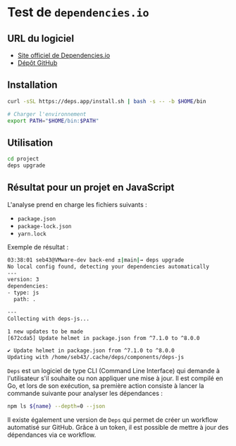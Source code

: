 # Test de `dependencies.io`

## URL du logiciel

- [Site officiel de Dependencies.io](https://www.dependencies.io/quickstart/#null)
- [Dépôt GitHub](https://github.com/dropseed/deps)

## Installation

```bash
curl -sSL https://deps.app/install.sh | bash -s -- -b $HOME/bin

# Charger l'environnement
export PATH="$HOME/bin:$PATH"
```

## Utilisation

```bash
cd project
deps upgrade
```

## Résultat pour un projet en JavaScript

L'analyse prend en charge les fichiers suivants :

- `package.json`
- `package-lock.json`
- `yarn.lock`

Exemple de résultat :

```bash
03:38:01 seb43@VMware-dev back-end ±|main|→ deps upgrade
No local config found, detecting your dependencies automatically
---
version: 3
dependencies:
- type: js
  path: .

---
Collecting with deps-js...

1 new updates to be made
[672cda5] Update helmet in package.json from ^7.1.0 to ^8.0.0

✔ Update helmet in package.json from ^7.1.0 to ^8.0.0
Updating with /home/seb43/.cache/deps/components/deps-js
```

`Deps` est un logiciel de type CLI (Command Line Interface) qui demande à l'utilisateur s'il souhaite ou non appliquer une mise à jour. Il est compilé en Go, et lors de son exécution, sa première action consiste à lancer la commande suivante pour analyser les dépendances :

```bash
npm ls ${name} --depth=0 --json
```

Il existe également une version de `Deps` qui permet de créer un workflow automatisé sur GitHub. Grâce à un token, il est possible de mettre à jour des dépendances via ce workflow.

